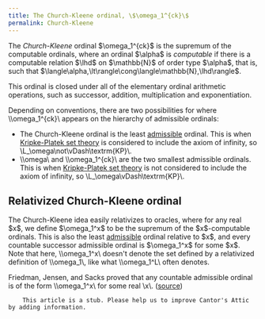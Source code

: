 ```yaml
---
title: The Church-Kleene ordinal, \$\omega_1^{ck}\$
permalink: Church-Kleene
---
```












The *Church-Kleene* ordinal \$\omega_1^{ck}\$ is the supremum of the
computable ordinals, where an ordinal \$\alpha\$ is *computable* if
there is a computable relation \$\lhd\$ on \$\mathbb{N}\$ of order type
\$\alpha\$, that is, such that
\$\langle\alpha,\lt\rangle\cong\langle\mathbb{N},\lhd\rangle\$.

This ordinal is closed under all of the elementary ordinal arithmetic
operations, such as successor, addition, multiplication and
exponentiation.

Depending on conventions, there are two possibilities for where
\\\omega_1^{ck}\\ appears on the hierarchy of admissible ordinals:

- The Church-Kleene ordinal is the least
  [admissible](Admissible "Admissible")
  ordinal. This is when [Kripke-Platek set
  theory](Kripke-Platek "Kripke-Platek")
  is considered to include the axiom of infinity, so
  \\L\_\omega\not\vDash\textrm{KP}\\.
- \\\omega\\ and \\\omega_1^{ck}\\ are the two smallest admissible
  ordinals. This is when [Kripke-Platek set
  theory](Kripke-Platek "Kripke-Platek")
  is not considered to include the axiom of infinity, so
  \\L\_\omega\vDash\textrm{KP}\\.

## Relativized Church-Kleene ordinal

The Church-Kleene idea easily relativizes to oracles, where for any real
\$x\$, we define \$\omega_1^x\$ to be the supremum of the
\$x\$-computable ordinals. This is also the least
[admissible](Admissible "Admissible")
ordinal relative to \$x\$, and every countable successor admissible
ordinal is \$\omega_1^x\$ for some \$x\$. Note that here, \\\omega_1^x\\
doesn't denote the set defined by a relativized definition of
\\\omega_1\\, like what \\\omega_1^L\\ often denotes.

Friedman, Jensen, and Sacks proved that any countable admissible ordinal
is of the form \\\omega_1^x\\ for some real \\x\\. (<a
href="https://core.ac.uk/download/pdf/81133582.pdf#page=25"
class="external text" rel="nofollow">source</a>)

  

        This article is a stub. Please help us to improve Cantor's Attic by adding information.


